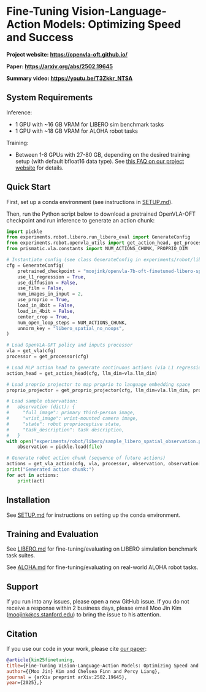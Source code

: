 # Fine-Tuning Vision-Language-Action Models: Optimizing Speed and Success

**Project website: https://openvla-oft.github.io/**

**Paper: https://arxiv.org/abs/2502.19645**

**Summary video: https://youtu.be/T3Zkkr_NTSA**

## System Requirements

Inference:
* 1 GPU with ~16 GB VRAM for LIBERO sim benchmark tasks
* 1 GPU with ~18 GB VRAM for ALOHA robot tasks

Training:
* Between 1-8 GPUs with 27-80 GB, depending on the desired training setup (with default bfloat16 data type). See [this FAQ on our project website](https://openvla-oft.github.io/#train-compute) for details.

## Quick Start

First, set up a conda environment (see instructions in [SETUP.md](SETUP.md)).

Then, run the Python script below to download a pretrained OpenVLA-OFT checkpoint and run inference to generate an action chunk:

```python
import pickle
from experiments.robot.libero.run_libero_eval import GenerateConfig
from experiments.robot.openvla_utils import get_action_head, get_processor, get_proprio_projector, get_vla, get_vla_action
from prismatic.vla.constants import NUM_ACTIONS_CHUNK, PROPRIO_DIM

# Instantiate config (see class GenerateConfig in experiments/robot/libero/run_libero_eval.py for definitions)
cfg = GenerateConfig(
    pretrained_checkpoint = "moojink/openvla-7b-oft-finetuned-libero-spatial",
    use_l1_regression = True,
    use_diffusion = False,
    use_film = False,
    num_images_in_input = 2,
    use_proprio = True,
    load_in_8bit = False,
    load_in_4bit = False,
    center_crop = True,
    num_open_loop_steps = NUM_ACTIONS_CHUNK,
    unnorm_key = "libero_spatial_no_noops",
)

# Load OpenVLA-OFT policy and inputs processor
vla = get_vla(cfg)
processor = get_processor(cfg)

# Load MLP action head to generate continuous actions (via L1 regression)
action_head = get_action_head(cfg, llm_dim=vla.llm_dim)

# Load proprio projector to map proprio to language embedding space
proprio_projector = get_proprio_projector(cfg, llm_dim=vla.llm_dim, proprio_dim=PROPRIO_DIM)

# Load sample observation:
#   observation (dict): {
#     "full_image": primary third-person image,
#     "wrist_image": wrist-mounted camera image,
#     "state": robot proprioceptive state,
#     "task_description": task description,
#   }
with open("experiments/robot/libero/sample_libero_spatial_observation.pkl", "rb") as file:
    observation = pickle.load(file)

# Generate robot action chunk (sequence of future actions)
actions = get_vla_action(cfg, vla, processor, observation, observation["task_description"], action_head, proprio_projector)
print("Generated action chunk:")
for act in actions:
    print(act)
```

## Installation

See [SETUP.md](SETUP.md) for instructions on setting up the conda environment.

## Training and Evaluation

See [LIBERO.md](LIBERO.md) for fine-tuning/evaluating on LIBERO simulation benchmark task suites.

See [ALOHA.md](ALOHA.md) for fine-tuning/evaluating on real-world ALOHA robot tasks.

## Support

If you run into any issues, please open a new GitHub issue. If you do not receive a response within 2 business days, please email Moo Jin Kim (moojink@cs.stanford.edu) to bring the issue to his attention.

## Citation

If you use our code in your work, please cite [our paper](https://arxiv.org/abs/2502.19645):

```bibtex
@article{kim25finetuning,
title={Fine-Tuning Vision-Language-Action Models: Optimizing Speed and Success},
author={{Moo Jin} Kim and Chelsea Finn and Percy Liang},
journal = {arXiv preprint arXiv:2502.19645},
year={2025},}
```
